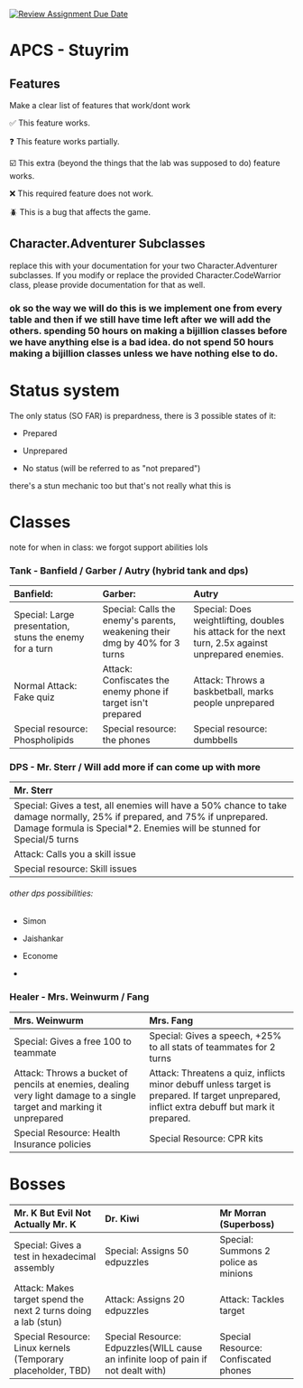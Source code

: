 [![Review Assignment Due Date](https://classroom.github.com/assets/deadline-readme-button-22041afd0340ce965d47ae6ef1cefeee28c7c493a6346c4f15d667ab976d596c.svg)](https://classroom.github.com/a/KprAwj1n)
# APCS - Stuyrim

## Features

Make a clear list of features that work/dont work

:white_check_mark: This feature works.

:question: This feature works partially.

:ballot_box_with_check: This extra (beyond the things that the lab was supposed to do) feature works.

:x: This required feature does not work.

:beetle: This is a bug that affects the game.


## Character.Adventurer Subclasses

replace this with your documentation for your two Character.Adventurer subclasses. If you modify or replace the provided Character.CodeWarrior class, please provide documentation for that as well.

### ok so the way we will do this is we implement one from every table and then if we still have time left after we will add the others. spending 50 hours on making a bijillion classes before we have anything else is a bad idea. do not spend 50 hours making a bijillion classes unless we have nothing else to do.

# Status system

The only status (SO FAR) is prepardness, there is 3 possible states of it:

- Prepared

- Unprepared

- No status (will be referred to as "not prepared")

there's a stun mechanic too but that's not really what this is

# Classes

note for when in class: we forgot support abilities lols

 ### Tank - Banfield / Garber / Autry (hybrid tank and dps)              

| Banfield:                                               | Garber:                                                                    | Autry                                                                                               |
|:--------------------------------------------------------|:---------------------------------------------------------------------------|:----------------------------------------------------------------------------------------------------|
| Special: Large presentation, stuns the enemy for a turn | Special: Calls the enemy's parents, weakening their dmg by 40% for 3 turns | Special: Does weightlifting, doubles his attack for the next turn, 2.5x against unprepared enemies. |
| Normal Attack: Fake quiz                                | Attack: Confiscates the enemy phone if target isn't prepared               | Attack: Throws a baskbetball, marks people unprepared                                               |
| Special resource: Phospholipids                         | Special resource: the phones                                               | Special resource: dumbbells                                                                         |


  
  
  
  
  


  
### DPS - Mr. Sterr / Will add more if can come up with more
| Mr. Sterr                                                                                                                                                                                           |
|:----------------------------------------------------------------------------------------------------------------------------------------------------------------------------------------------------|
| Special: Gives a test, all enemies will have a 50% chance to take damage normally, 25% if prepared, and 75% if unprepared. Damage formula is Special*2. Enemies will be stunned for Special/5 turns |
| Attack: Calls you a skill issue                                                                                                                                                                     |
| Special resource: Skill issues                                                                                                                                                                      |


###### other dps possibilities:


- Simon

- Jaishankar

- Econome

- 
  
  
  
  


  
### Healer - Mrs. Weinwurm / Fang

| Mrs. Weinwurm                                                                                                         | Mrs. Fang                                                                                                                                   |
|:----------------------------------------------------------------------------------------------------------------------|:--------------------------------------------------------------------------------------------------------------------------------------------|
| Special: Gives a free 100 to teammate                                                                                 | Special: Gives a speech, +25% to all stats of teammates for 2 turns                                                                         |
| Attack: Throws a bucket of pencils at enemies, dealing very light damage to a single target and marking it unprepared | Attack: Threatens a quiz, inflicts minor debuff unless target is prepared. If target unprepared, inflict extra debuff but mark it prepared. |
| Special Resource: Health Insurance policies                                                                           | Special Resource: CPR kits                                                                                                                  |

  
  
  
  
  


  
# Bosses


| Mr. K But Evil Not Actually Mr. K                              | Dr. Kiwi                                                                           | Mr Morran (Superboss)                |
|:---------------------------------------------------------------|:-----------------------------------------------------------------------------------|:-------------------------------------|
| Special: Gives a test in hexadecimal assembly                  | Special: Assigns 50 edpuzzles                                                      | Special: Summons 2 police as minions |
| Attack: Makes target spend the next 2 turns doing a lab (stun) | Attack: Assigns 20 edpuzzles                                                       | Attack: Tackles target               |
| Special Resource: Linux kernels (Temporary placeholder, TBD)   | Special Resource: Edpuzzles(WILL cause an infinite loop of pain if not dealt with) | Special Resource: Confiscated phones |

  
  
  
  


